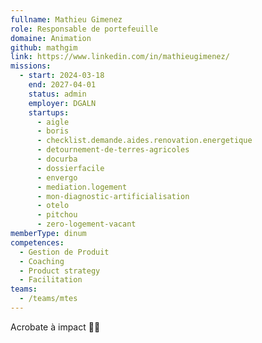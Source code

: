```yaml
---
fullname: Mathieu Gimenez
role: Responsable de portefeuille
domaine: Animation
github: mathgim
link: https://www.linkedin.com/in/mathieugimenez/
missions:
  - start: 2024-03-18
    end: 2027-04-01
    status: admin
    employer: DGALN
    startups:
      - aigle
      - boris
      - checklist.demande.aides.renovation.energetique
      - detournement-de-terres-agricoles
      - docurba
      - dossierfacile
      - envergo
      - mediation.logement
      - mon-diagnostic-artificialisation
      - otelo
      - pitchou
      - zero-logement-vacant
memberType: dinum
competences:
  - Gestion de Produit
  - Coaching
  - Product strategy
  - Facilitation
teams:
  - /teams/mtes
---
```

Acrobate à impact 🤸‍♂️